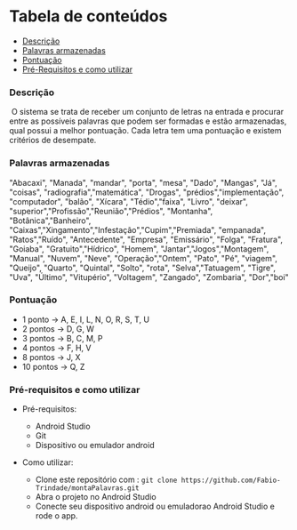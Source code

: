 

# Tabela de conteúdos 

* [Descrição](#descrição)
* [Palavras armazenadas](#palavras-armazenadas)
* [Pontuação](#pontuação)
* [Pré-Requisitos e como utilizar](#pré-requisitos-e-como-utilizar)

### Descrição

​    O sistema se trata de receber um conjunto de letras na entrada e procurar entre as possíveis palavras que podem ser formadas e estão armazenadas, qual possui a melhor pontuação. Cada letra tem uma pontuação e existem critérios de desempate.

### Palavras armazenadas


"Abacaxi", "Manada", "mandar", "porta", "mesa", "Dado", "Mangas", "Já", "coisas", "radiografia","matemática", "Drogas", "prédios","implementação", "computador", "balão", "Xícara", "Tédio","faixa", "Livro", "deixar", "superior","Profissão","Reunião","Prédios", "Montanha", "Botânica","Banheiro", "Caixas","Xingamento","Infestação","Cupim","Premiada", "empanada", "Ratos","Ruído", "Antecedente", "Empresa", "Emissário", "Folga", "Fratura", "Goiaba", "Gratuito","Hídrico", "Homem", "Jantar","Jogos","Montagem", "Manual", "Nuvem", "Neve", "Operação","Ontem", "Pato", "Pé", "viagem", "Queijo", "Quarto", "Quintal", "Solto", "rota", "Selva","Tatuagem", "Tigre", "Uva", "Último", "Vitupério", "Voltagem", "Zangado", "Zombaria", "Dor","boi"


### Pontuação

* 1 ponto -> A, E, I, L, N, O, R, S, T, U
* 2 pontos -> D, G, W
* 3 pontos -> B, C, M, P
* 4 pontos -> F, H, V
* 8 pontos -> J, X
* 10 pontos -> Q, Z

### Pré-requisitos e como utilizar

* Pré-requisitos:
  * Android Studio
  * Git
  * Dispositivo ou emulador android

* Como utilizar:
  * Clone este repositório com : ``` git clone https://github.com/Fabio-Trindade/montaPalavras.git  ```
  * Abra o projeto no Android Studio 
  * Conecte seu dispositivo android ou emuladorao Android Studio e rode o app.
